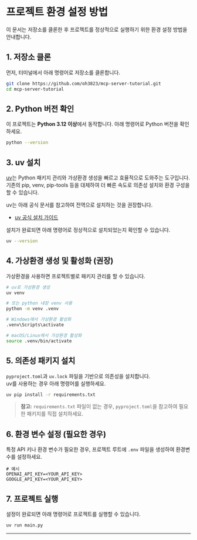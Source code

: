 # 프로젝트 환경 설정 방법

이 문서는 저장소를 클론한 후 프로젝트를 정상적으로 실행하기 위한 환경 설정 방법을 안내합니다.

## 1. 저장소 클론

먼저, 터미널에서 아래 명령어로 저장소를 클론합니다.

```bash
git clone https://github.com/oh3823/mcp-server-tutorial.git
cd mcp-server-tutorial
```

## 2. Python 버전 확인

이 프로젝트는 **Python 3.12 이상**에서 동작합니다. 아래 명령어로 Python 버전을 확인하세요.

```bash
python --version
```

## 3. uv 설치

[uv](https://github.com/astral-sh/uv)는 Python 패키지 관리와 가상환경 생성을 빠르고 효율적으로 도와주는 도구입니다. 기존의 pip, venv, pip-tools 등을 대체하여 더 빠른 속도로 의존성 설치와 환경 구성을 할 수 있습니다.

uv는 아래 공식 문서를 참고하여 전역으로 설치하는 것을 권장합니다.

- [uv 공식 설치 가이드](https://docs.astral.sh/uv/getting-started/installation/)

설치가 완료되면 아래 명령어로 정상적으로 설치되었는지 확인할 수 있습니다.

```bash
uv --version
```

## 4. 가상환경 생성 및 활성화 (권장)

가상환경을 사용하면 프로젝트별로 패키지 관리를 할 수 있습니다.

```bash
# uv로 가상환경 생성
uv venv

# 또는 python 내장 venv 사용
python -m venv .venv

# Windows에서 가상환경 활성화
.venv\Scripts\activate

# macOS/Linux에서 가상환경 활성화
source .venv/bin/activate
```

## 5. 의존성 패키지 설치

`pyproject.toml`과 `uv.lock` 파일을 기반으로 의존성을 설치합니다.  
uv를 사용하는 경우 아래 명령어를 실행하세요.

```bash
uv pip install -r requirements.txt
```

> **참고:** `requirements.txt` 파일이 없는 경우, `pyproject.toml`을 참고하여 필요한 패키지를 직접 설치하세요.

## 6. 환경 변수 설정 (필요한 경우)

특정 API 키나 환경 변수가 필요한 경우, 프로젝트 루트에 `.env` 파일을 생성하여 환경변수를 설정하세요.

```env
# 예시
OPENAI_API_KEY=<YOUR_API_KEY>
GOOGLE_API_KEY=<YOUR_API_KEY>
```

## 7. 프로젝트 실행

설정이 완료되면 아래 명령어로 프로젝트를 실행할 수 있습니다.

```bash
uv run main.py
```

---

